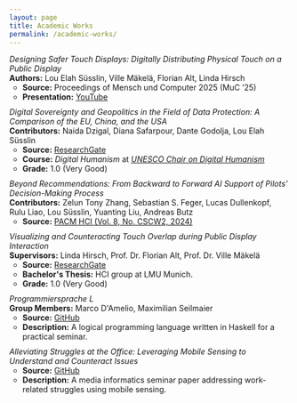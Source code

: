 ```yaml
---
layout: page
title: Academic Works
permalink: /academic-works/
---
```

<ul style="list-style-type: none; padding: 0; margin: 0; display: flex; flex-direction: column; gap: 10px;">
    <li>
        <i>Designing Safer Touch Displays: Digitally Distributing Physical Touch on a Public Display</i><br>
        <strong>Authors:</strong> Lou Elah Süsslin, Ville Mäkelä, Florian Alt, Linda Hirsch
        <ul>
            <li><strong>Source:</strong> Proceedings of Mensch und Computer 2025 (MuC ’25)</li>
            <li><strong>Presentation:</strong> <a href="https://youtu.be/R6GyULagwS0">YouTube</a></li>
        </ul>
    </li>
    <li>
        <i>Digital Sovereignty and Geopolitics in the Field of Data Protection: A Comparison of the EU, China, and the USA</i><br>
        <strong>Contributors:</strong> Naida Dzigal, Diana Safarpour, Dante Godolja, Lou Elah Süsslin
        <ul>
            <li><strong>Source:</strong> <a href="http://doi.org/10.13140/RG.2.2.29957.87522">ResearchGate</a></li>
            <li><strong>Course:</strong> <i>Digital Humanism</i> at <a href="https://informatics.tuwien.ac.at/digital-humanism/"><i>UNESCO Chair on Digital Humanism</i></a></li>
            <li><strong>Grade:</strong> 1.0 (Very Good)</li>
        </ul>
    </li>
    <li>
        <i>Beyond Recommendations: From Backward to Forward AI Support of Pilots’ Decision-Making Process</i><br>
        <strong>Contributors:</strong> Zelun Tony Zhang, Sebastian S. Feger, Lucas Dullenkopf, Rulu Liao, Lou Süsslin, Yuanting Liu, Andreas Butz
        <ul>
            <li><strong>Source:</strong> <a href="https://arxiv.org/abs/2406.08959">PACM HCI (Vol. 8, No. CSCW2, 2024)</a></li>
        </ul>
    </li>
    <li>
        <i>Visualizing and Counteracting Touch Overlap during Public Display Interaction</i><br>
        <strong>Supervisors:</strong> Linda Hirsch, Prof. Dr. Florian Alt, Prof. Dr. Ville Mäkelä
        <ul>
            <li><strong>Source:</strong> <a href="https://www.researchgate.net/publication/371987298_Visualizing_and_Counteracting_Touch_Overlap_during_Public_Display_Interaction">ResearchGate</a></li>
            <li><strong>Bachelor's Thesis:</strong> HCI group at LMU Munich.</li>
            <li><strong>Grade:</strong> 1.0 (Very Good)</li>
        </ul>
    </li>
    <li>
        <i>Programmiersprache L</i><br>
        <strong>Group Members:</strong> Marco D'Amelio, Maximilian Seilmaier
        <ul>
            <li><strong>Source:</strong> <a href="https://github.com/luki/programmiersprache-l">GitHub</a></li>
            <li><strong>Description:</strong> A logical programming language written in Haskell for a practical seminar.</li>
        </ul>
    </li>
    <li>
        <i>Alleviating Struggles at the Office: Leveraging Mobile Sensing to Understand and Counteract Issues</i>
        <ul>
            <li><strong>Source:</strong> <a href="https://github.com/luki/alleviating-struggles-in-the-office">GitHub</a></li>
            <li><strong>Description:</strong> A media informatics seminar paper addressing work-related struggles using mobile sensing.</li>
        </ul>
    </li>
</ul>
